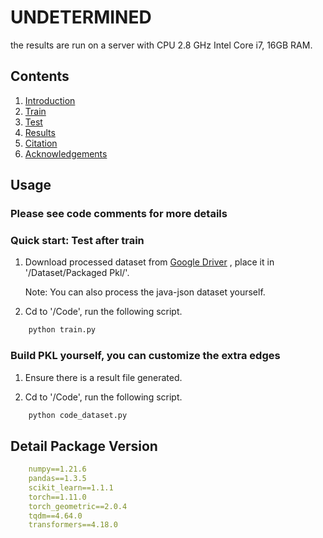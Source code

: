 # UNDETERMINED

the results are run on a server with CPU 2.8 GHz Intel Core i7, 16GB RAM.

## Contents

1. [Introduction](#introduction)
2. [Train](#train)
3. [Test](#test)
4. [Results](#results)
5. [Citation](#citation)
6. [Acknowledgements](#acknowledgements)

## Usage

### Please see code comments for more details

### Quick start: Test after train

1. Download processed dataset
   from [Google Driver](https://drive.google.com/file/d/1UdKI5R_yTBlV4tO5uDKcGJazg_SiTwKT/view?usp=sharing)
   , place it in '/Dataset/Packaged Pkl/'.

   Note: You can also process the java-json dataset yourself.

2. Cd to '/Code', run the following script.

```bash
    python train.py
```

### Build PKL yourself, you can customize the extra edges

1. Ensure there is a result file generated.

2. Cd to '/Code', run the following script.

```bash
    python code_dataset.py
```

## Detail Package Version

```yaml
    numpy==1.21.6
    pandas==1.3.5
    scikit_learn==1.1.1
    torch==1.11.0
    torch_geometric==2.0.4
    tqdm==4.64.0
    transformers==4.18.0
```

